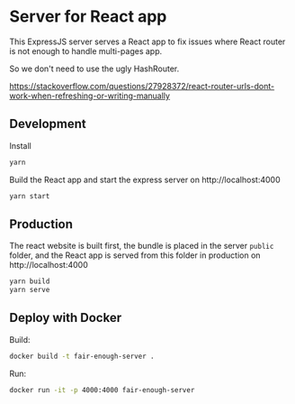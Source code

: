 # Server for React app

This ExpressJS server serves a React app to fix issues where React router is not enough to handle multi-pages app.

So we don't need to use the ugly HashRouter.

https://stackoverflow.com/questions/27928372/react-router-urls-dont-work-when-refreshing-or-writing-manually

## Development

Install

```bash
yarn
```

Build the React app and start the express server on http://localhost:4000

```bash
yarn start
```

## Production

The react website is built first, the bundle is placed in the server `public` folder, and the React app is served from this folder in production on http://localhost:4000

```bash
yarn build
yarn serve
```

## Deploy with Docker

Build:

```bash
docker build -t fair-enough-server .
```

Run:

```bash
docker run -it -p 4000:4000 fair-enough-server
```

